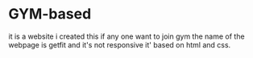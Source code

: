 # GYM-based
it is a website  i created this if any one want to join gym the name of the webpage is getfit and it's not responsive it' based on html and css.
